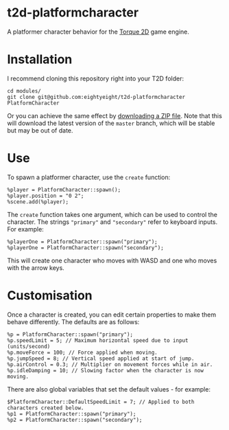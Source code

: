 # t2d-platformcharacter

A platformer character behavior for the [Torque 2D][] game engine.

  [Torque 2D]: https://github.com/GarageGames/Torque2D

# Installation

I recommend cloning this repository right into your T2D folder:

```
cd modules/
git clone git@github.com:eightyeight/t2d-platformcharacter PlatformCharacter
```

Or you can achieve the same effect by [downloading a ZIP file][Download].
Note that this will download the latest version of the `master` branch, which will be stable
but may be out of date.

  [Download]: https://github.com/eightyeight/t2d-platformcharacter/archive/development.zip

# Use

To spawn a platformer character, use the `create` function:

```
%player = PlatformCharacter::spawn();
%player.position = "0 2";
%scene.add(%player);
```

The `create` function takes one argument, which can be used to control the character.
The strings `"primary"` and `"secondary"` refer to keyboard inputs.
For example:

```
%playerOne = PlatformCharacter::spawn("primary");
%playerOne = PlatformCharacter::spawn("secondary");
```

This will create one character who moves with WASD and one who moves with the arrow keys.

# Customisation

Once a character is created, you can edit certain properties to make them behave differently.
The defaults are as follows:

```
%p = PlatformCharacter::spawn("primary");
%p.speedLimit = 5; // Maximum horizontal speed due to input (units/second)
%p.moveForce = 100; // Force applied when moving.
%p.jumpSpeed = 8; // Vertical speed applied at start of jump.
%p.airControl = 0.3; // Multiplier on movement forces while in air.
%p.idleDamping = 10; // Slowing factor when the character is now moving.
```

There are also global variables that set the default values - for example:

```
$PlatformCharacter::DefaultSpeedLimit = 7; // Applied to both characters created below.
%p1 = PlatformCharacter::spawn("primary");
%p2 = PlatformCharacter::spawn("secondary");
```
